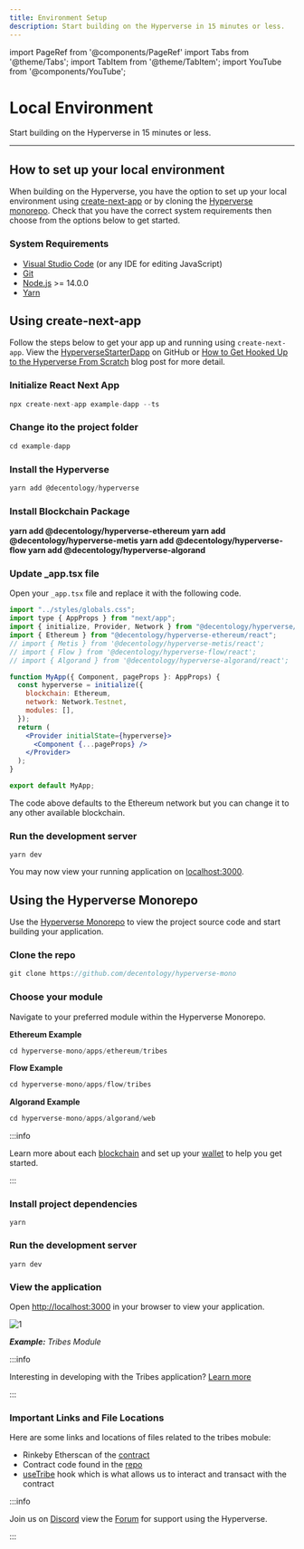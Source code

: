 ```yaml
---
title: Environment Setup
description: Start building on the Hyperverse in 15 minutes or less.
---
```


import PageRef from '@components/PageRef'
import Tabs from '@theme/Tabs';
import TabItem from '@theme/TabItem';
import YouTube from '@components/YouTube';

# Local Environment

Start building on the Hyperverse in 15 minutes or less.

---

## How to set up your local environment

When building on the Hyperverse, you have the option to set up your local environment using [create-next-app](https://nextjs.org/) or by cloning the [Hyperverse monorepo](https://github.com/decentology/hyperverse-mono). Check that you have the correct system requirements then choose from the options below to get started.

### System Requirements

- [Visual Studio Code](https://code.visualstudio.com/download) (or any IDE for editing JavaScript)
- [Git](https://git-scm.com/)
- [Node.js](https://nodejs.org/en/) >= 14.0.0
- [Yarn](https://classic.yarnpkg.com/en/docs/install#mac-stable)

<PageRef url="#using-create-next-app" pageName="Using create-next-app" />
<PageRef url="#using-the-hyperverse-monorepo" pageName="Using the Hyperverse Monorepo" />

## Using create-next-app

Follow the steps below to get your app up and running using `create-next-app`. View the [HyperverseStarterDapp](https://github.com/ShainDholakiya/HyperverseStarterDapp) on GitHub or [How to Get Hooked Up to the Hyperverse From Scratch](https://www.decentology.com/blog/how-to-get-hooked-up-to-the-hyperverse-from-scratch) blog post for more detail.

### Initialize React Next App

```jsx
npx create-next-app example-dapp --ts
```

### Change ito the project folder

```jsx
cd example-dapp
```

### Install the Hyperverse

```jsx
yarn add @decentology/hyperverse
```

### Install Blockchain Package

<Tabs>
  <TabItem value="ethereum" label="Ethereum" default>
  <b>
  yarn add @decentology/hyperverse-ethereum
  </b>
  </TabItem>
  <TabItem value="Metis" label="Metis">
  <b>
    yarn add @decentology/hyperverse-metis
  </b>
  </TabItem>
  <TabItem value="Flow" label="Flow">
  <b>
    yarn add @decentology/hyperverse-flow
  </b>
  </TabItem>
    <TabItem value="Algorand" label="Algorand">
  <b>
    yarn add @decentology/hyperverse-algorand
  </b>
  </TabItem>
</Tabs>

### Update \_app.tsx file

Open your `_app.tsx` file and replace it with the following code.

```jsx
import "../styles/globals.css";
import type { AppProps } from "next/app";
import { initialize, Provider, Network } from "@decentology/hyperverse/react";
import { Ethereum } from "@decentology/hyperverse-ethereum/react";
// import { Metis } from '@decentology/hyperverse-metis/react';
// import { Flow } from '@decentology/hyperverse-flow/react';
// import { Algorand } from '@decentology/hyperverse-algorand/react';

function MyApp({ Component, pageProps }: AppProps) {
  const hyperverse = initialize({
    blockchain: Ethereum,
    network: Network.Testnet,
    modules: [],
  });
  return (
    <Provider initialState={hyperverse}>
      <Component {...pageProps} />
    </Provider>
  );
}

export default MyApp;
```

The code above defaults to the Ethereum network but you can change it to any other available blockchain.

### Run the development server

```
yarn dev
```

You may now view your running application on [localhost:3000](http://localhost:3000/).

## Using the Hyperverse Monorepo

Use the [Hyperverse Monorepo](https://github.com/decentology/hyperverse-mono) to view the project source code and start building your application.

### Clone the repo

```jsx
git clone https://github.com/decentology/hyperverse-mono
```

### Choose your module

Navigate to your preferred module within the Hyperverse Monorepo.

**Ethereum Example**

```jsx
cd hyperverse-mono/apps/ethereum/tribes
```

**Flow Example**

```jsx
cd hyperverse-mono/apps/flow/tribes
```

**Algorand Example**

```jsx
cd hyperverse-mono/apps/algorand/web
```

:::info

Learn more about each [blockchain](/build/blockchain/overview) and set up your [wallet](/learn/wallet/overview) to help you get started.

:::

### Install project dependencies

```
yarn
```

### Run the development server

```
yarn dev
```

### View the application

Open [http://localhost:3000](http://localhost:3000) in your browser to view your application.

![1](/img/content/docs/quickstart/tribes.png)

_**Example:** Tribes Module_

:::info

Interesting in developing with the Tribes application? [Learn more](../module/tribes)

:::

### Important Links and File Locations

Here are some links and locations of files related to the tribes mobule:

- Rinkeby Etherscan of the [contract](https://rinkeby.etherscan.io/address/0x410E22b393B3A90953c0677F2282E331580ed45b)
- Contract code found in the [repo](https://github.com/decentology/workshop-yeovil/blob/workshop/yeovil/packages/hyperverse-ethereum-tribes/contracts/Tribes.sol)
- [useTribe](https://github.com/decentology/workshop-yeovil/blob/workshop/yeovil/packages/hyperverse-ethereum-tribes/source/useTribes.ts) hook which is what allows us to interact and transact with the contract

:::info

Join us on [Discord](https://discord.com/invite/uqecGxg) view the [Forum](https://forum.decentology.com/) for support using the Hyperverse.

:::
